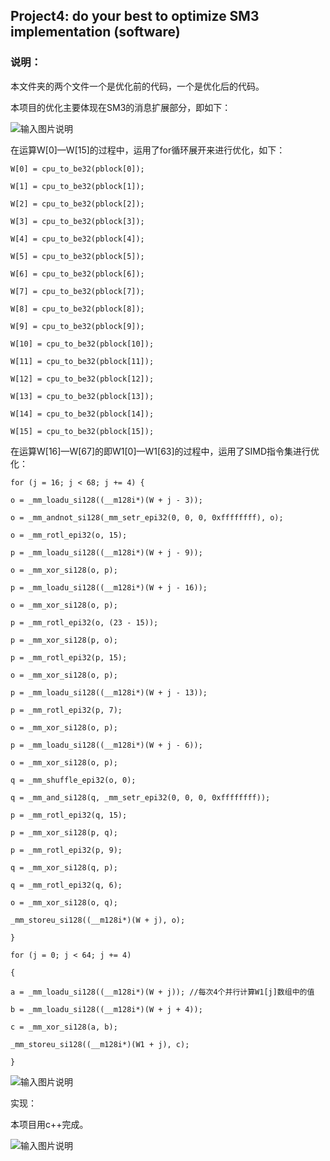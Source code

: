 

## **Project4: do your best to optimize SM3 implementation (software)**

### 说明：

本文件夹的两个文件一个是优化前的代码，一个是优化后的代码。

本项目的优化主要体现在SM3的消息扩展部分，即如下：

![输入图片说明](/imgs/2023-08-02/UHWAhmdqsKWRPz2X.png)

在运算W[0]—W[15]的过程中，运用了for循环展开来进行优化，如下：

```
W[0] = cpu_to_be32(pblock[0]);

W[1] = cpu_to_be32(pblock[1]);

W[2] = cpu_to_be32(pblock[2]);

W[3] = cpu_to_be32(pblock[3]);

W[4] = cpu_to_be32(pblock[4]);

W[5] = cpu_to_be32(pblock[5]);

W[6] = cpu_to_be32(pblock[6]);

W[7] = cpu_to_be32(pblock[7]);

W[8] = cpu_to_be32(pblock[8]);

W[9] = cpu_to_be32(pblock[9]);

W[10] = cpu_to_be32(pblock[10]);

W[11] = cpu_to_be32(pblock[11]);

W[12] = cpu_to_be32(pblock[12]);

W[13] = cpu_to_be32(pblock[13]);

W[14] = cpu_to_be32(pblock[14]);

W[15] = cpu_to_be32(pblock[15]);
```

在运算W[16]—W[67]的即W1[0]—W1[63]的过程中，运用了SIMD指令集进行优化：

```
for (j = 16; j < 68; j += 4) {

o = _mm_loadu_si128((__m128i*)(W + j - 3));

o = _mm_andnot_si128(_mm_setr_epi32(0, 0, 0, 0xffffffff), o);

o = _mm_rotl_epi32(o, 15);

p = _mm_loadu_si128((__m128i*)(W + j - 9));

o = _mm_xor_si128(o, p);

p = _mm_loadu_si128((__m128i*)(W + j - 16));

o = _mm_xor_si128(o, p);

p = _mm_rotl_epi32(o, (23 - 15));

p = _mm_xor_si128(p, o);

p = _mm_rotl_epi32(p, 15);

o = _mm_xor_si128(o, p);

p = _mm_loadu_si128((__m128i*)(W + j - 13));

p = _mm_rotl_epi32(p, 7);

o = _mm_xor_si128(o, p);

p = _mm_loadu_si128((__m128i*)(W + j - 6));

o = _mm_xor_si128(o, p);

q = _mm_shuffle_epi32(o, 0);

q = _mm_and_si128(q, _mm_setr_epi32(0, 0, 0, 0xffffffff));

p = _mm_rotl_epi32(q, 15);

p = _mm_xor_si128(p, q);

p = _mm_rotl_epi32(p, 9);

q = _mm_xor_si128(q, p);

q = _mm_rotl_epi32(q, 6);

o = _mm_xor_si128(o, q);

_mm_storeu_si128((__m128i*)(W + j), o);

}

for (j = 0; j < 64; j += 4)

{

a = _mm_loadu_si128((__m128i*)(W + j)); //每次4个并行计算W1[j]数组中的值

b = _mm_loadu_si128((__m128i*)(W + j + 4));

c = _mm_xor_si128(a, b);

_mm_storeu_si128((__m128i*)(W1 + j), c);

}
```

![输入图片说明](/imgs/2023-08-02/uS1dCAO71AuY4sXC.png)

实现：

本项目用c++完成。

![输入图片说明](/imgs/2023-08-02/GP3AZLprIC0KR6Sg.png)
